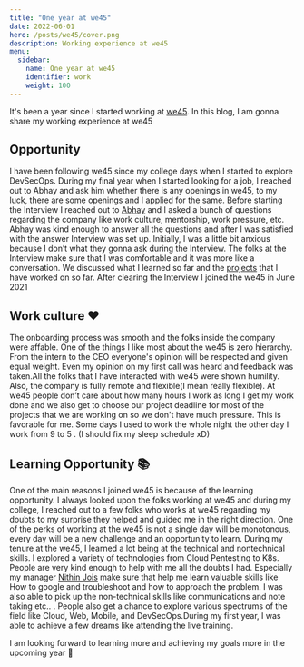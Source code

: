 ```yaml
---
title: "One year at we45"
date: 2022-06-01
hero: /posts/we45/cover.png
description: Working experience at we45
menu:
  sidebar:
    name: One year at we45
    identifier: work
    weight: 100
---
```

It's been a year since I started working at [we45](https://we45.com/). In this blog, I am gonna share my working experience at we45 

## Opportunity

I have been following we45 since my college days when I started to explore DevSecOps. During my final year when I started looking for a job, I reached out to Abhay and ask him whether there is any openings in we45, to my luck, there are some openings and I applied for the same. 
Before starting the Interview I reached out to [Abhay](https://twitter.com/abhaybhargav) and I asked a bunch of questions regarding the company like work culture, mentorship, work pressure, etc. Abhay was kind enough to answer all the questions and after I was satisfied with the answer  Interview was set up. Initially, I was a little bit anxious because I don’t what they gonna ask during the Interview. The folks at the Interview make sure that I was comfortable and it was more like a conversation. We discussed what I learned so far and the [projects](https://joshuajebaraj.com/#projects) that I have worked on so far. After clearing the Interview I joined the we45 in June 2021

## Work culture ♥️
The onboarding process was smooth and the folks inside the company were affable. One of the things I like most about the we45 is zero hierarchy. From the intern to the CEO everyone's opinion will be respected and given equal weight. Even my opinion on my first call was heard and feedback was taken.All the folks that I have interacted with we45 were shown humility. Also, the company is fully remote and flexible(I mean really flexible). At we45 people don’t care about how many hours I work as long I get my work done and we also get to choose our project deadline for most of the projects that we are working on so we don't have much pressure.  This is favorable for me. Some days I used to work  the whole night the other day I work from 9 to 5 . (I should fix my sleep schedule xD)


## Learning Opportunity 📚

One of the main reasons I joined we45 is because of the learning opportunity. I always looked upon the folks working at we45 and during my college, I reached out to a few folks who works at we45 regarding my doubts to my surprise they helped and guided me in the right direction. One of the perks of working at the we45 is not a single day will be monotonous, every day will be a new challenge and an opportunity to learn. During my tenure at the we45, I learned a lot being at the technical and nontechnical skills. I explored a variety of technologies from Cloud Pentesting to K8s. 
People are very kind enough to help with me all the doubts I had. Especially my manager [Nithin Jois](https://twitter.com/bondijois) make sure that help me learn valuable skills like How to google and troubleshoot and how to approach the problem. I was also able to pick up the non-technical skills like communications and note taking etc.. . People also get a chance to explore various spectrums of the field like Cloud, Web, Mobile, and DevSecOps.During my first year, I was able to achieve a few dreams like attending the live training.

I am looking forward to learning more and achieving my goals more in the upcoming year 🚀